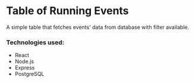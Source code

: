 #  Table of Running Events

A simple table that fetches events' data from database with filter available.

### Technologies used:
- React
- Node.js
- Express
- PostgreSQL
